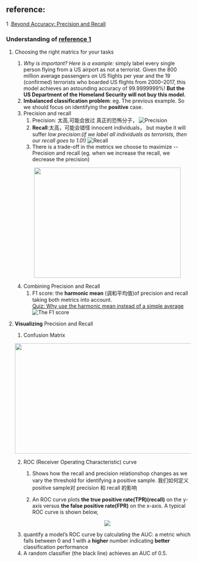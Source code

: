 ## reference: 
  1 .[Beyond Accuracy: Precision and Recall](https://towardsdatascience.com/beyond-accuracy-precision-and-recall-3da06bea9f6c)

### Understanding of [reference 1](https://towardsdatascience.com/beyond-accuracy-precision-and-recall-3da06bea9f6c)
  1. Choosing the right matrics for your tasks
      1. _Why is important? Here is a example:_ simply label every single person flying from a US airport as not a terrorist. Given the 800 million average passengers on US flights per year and the 19 (confirmed) terrorists who boarded US flights from 2000–2017, this model achieves an astounding accuracy of 99.9999999%! __But the US Department of the Homeland Security will not buy this model.__
      2. __Imbalanced classification problem__: eg. The previous example. So we should focus on identifying the __positive__ case.
      3. Precision and recall
          1. Precision: 太高,可能会放过 真正的恐怖分子，
      ![Precision](https://cdn-images-1.medium.com/max/2000/1*FKXzF6DYSP2mV4HUBftRgg.png)
          2. __Recall__:太高，可能会错怪 innocent individuals， but maybe it will suffer _low precision:(if we label all individuals as terrorists, then our recall goes to 1.0!)_
      ![Recall](https://cdn-images-1.medium.com/max/2000/1*gscG4JdjnyU5QkqNDqBg_w.png)
          3. There is a trade-off in the metrics we choose to maximize -- Precision and recall (eg. when we increase the recall, we decrease the precision)
          <p align="center">
         <img src="https://cdn-images-1.medium.com/max/1000/0*XEO3pwAee7tBT_D1.png" height="300" width="400"> 
          </p>
      4. Combining Precision and Recall
          1. F1 score: the __harmonic mean__ (调和平均值)of precision and recall taking both metrics into account.   
          [Quiz: Why use the harmonic mean instead of a simple average](https://stackoverflow.com/questions/26355942/why-is-the-f-measure-a-harmonic-mean-and-not-an-arithmetic-mean-of-the-precision)
          ![The F1 score](https://cdn-images-1.medium.com/max/1000/1*UJxVqLnbSj42eRhasKeLOA.png)
  2. __Visualizing__ Precision and Recall
      1. Confusion Matrix
      <p align="center">
         <img src="https://cdn-images-1.medium.com/max/1000/1*CPnO_bcdbE8FXTejQiV2dg.png" height="300" width="580"> 
          </p>
          
      2. ROC (Receiver Operating Characteristic) curve
          1. Shows how the recall and precision relationshop changes as we vary the threshold for identifying a positive sample. 我们如何定义positive sample对 precision 和 recall 的影响
          
          2. An ROC curve plots __the true positive rate(TPR)(recall)__ on the y-axis versus __the false positive rate(FPR)__ on the x-axis. A typical ROC curve is shown below,
          <p align="center">
         <img src="https://cdn-images-1.medium.com/max/1000/0*2iHR8dFXev5GWo_f.png> 
          </p>
          
          The Ramdom Classifer: Black diagonal line
      3. AUC (Area Under the Curvegeini)
          1. quantify a model’s ROC curve by calculating the AUC: a metric which falls between 0 and 1 with a __higher__ number indicating __better__ classification performance
          2. A random classifier (the black line) achieves an AUC of 0.5.
          
 
